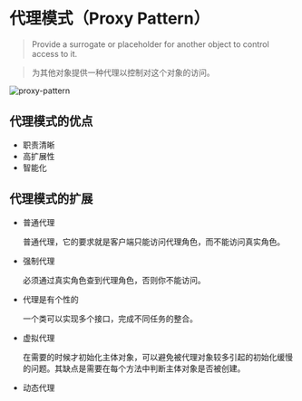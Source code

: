 # 代理模式（Proxy Pattern）

> Provide a surrogate or placeholder for another object to control access to it.

> 为其他对象提供一种代理以控制对这个对象的访问。

![proxy-pattern](proxy-pattern.svg)

## 代理模式的优点

* 职责清晰
* 高扩展性
* 智能化

## 代理模式的扩展

* 普通代理

    普通代理，它的要求就是客户端只能访问代理角色，而不能访问真实角色。

* 强制代理

    必须通过真实角色查到代理角色，否则你不能访问。

* 代理是有个性的

    一个类可以实现多个接口，完成不同任务的整合。

* 虚拟代理

    在需要的时候才初始化主体对象，可以避免被代理对象较多引起的初始化缓慢的问题。其缺点是需要在每个方法中判断主体对象是否被创建。

* 动态代理
